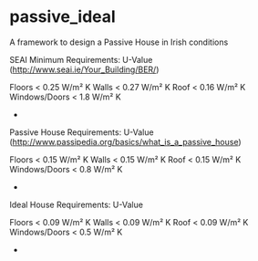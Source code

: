 # passive_ideal

A framework to design a Passive House in Irish conditions

SEAI Minimum Requirements: U-Value (http://www.seai.ie/Your_Building/BER/)

Floors < 0.25 W/m² K
Walls < 0.27 W/m² K
Roof < 0.16 W/m² K
Windows/Doors < 1.8 W/m² K

+

Passive House Requirements: U-Value (http://www.passipedia.org/basics/what_is_a_passive_house)

Floors < 0.15 W/m² K
Walls < 0.15 W/m² K
Roof < 0.15 W/m² K
Windows/Doors < 0.8 W/m² K

+

Ideal House Requirements: U-Value

Floors < 0.09 W/m² K
Walls < 0.09 W/m² K
Roof < 0.09 W/m² K
Windows/Doors < 0.5 W/m² K

+
